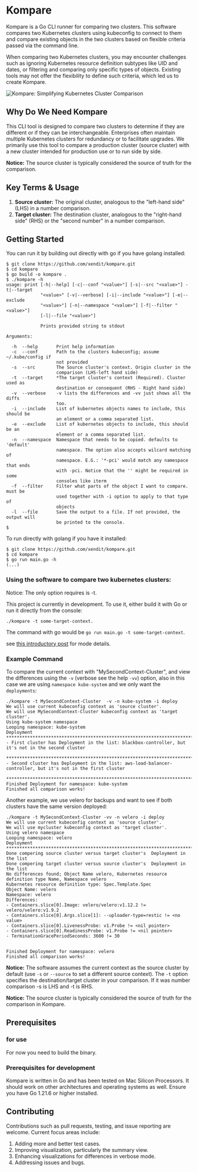 # Kompare

Kompare is a Go CLI runner for comparing two clusters. This software compares two Kubernetes clusters using kubeconfig to connect to them and compare existing objects in the two clusters based on flexible criteria passed via the command line.

When comparing two Kubernetes clusters, you may encounter challenges such as ignoring Kubernetes resource definition subtypes like UID and dates, or filtering and comparing only specific types of objects. Existing tools may not offer the flexibility to define such criteria, which led us to create Kompare.

![Kompare: Simplifying Kubernetes Cluster Comparison](https://miro.medium.com/v2/resize:fit:1400/1*oOPoArcHhU26oM0iUuGjAA.png)

## Why Do We Need Kompare

This CLI tool is designed to compare two clusters to determine if they are different or if they can be interchangeable. Enterprises often maintain multiple Kubernetes clusters for redundancy or to facilitate upgrades. We primarily use this tool to compare a production cluster (source cluster) with a new cluster intended for production use or to run side by side.

**Notice:** The source cluster is typically considered the source of truth for the comparison.

## Key Terms & Usage

1. **Source cluster:** The original cluster, analogous to the "left-hand side" (LHS) in a number comparison.
2. **Target cluster:** The destination cluster, analogous to the "right-hand side" (RHS) or the "second number" in a number comparison.

## Getting Started
You can run it by building out directly with go if you have golang installed:
```
$ git clone https://github.com/xendit/kompare.git
$ cd kompare
$ go build -o kompare .
$ ./kompare -h
usage: print [-h|--help] [-c|--conf "<value>"] [-s|--src "<value>"] -t|--target
             "<value>" [-v|--verbose] [-i|--include "<value>"] [-e|--exclude
             "<value>"] [-n|--namespace "<value>"] [-f|--filter "<value>"]
             [-l|--file "<value>"]

             Prints provided string to stdout

Arguments:

  -h  --help       Print help information
  -c  --conf       Path to the clusters kubeconfig; assume ~/.kube/config if
                   not provided
  -s  --src        The Source cluster's context. Origin cluster in the
                   comparison (LHS-left hand side)
  -t  --target     *The target cluster's context (Required). Cluster used as
                   destination or consequent (RHS - Right hand side)
  -v  --verbose    -v lists the differences and -vv just shows all the diffs
                   too.
  -i  --include    List of kubernetes objects names to include, this should be
                   an element or a comma separated list.
  -e  --exclude    List of kubernetes objects to include, this should be an
                   element or a comma separated list.
  -n  --namespace  Namespace that needs to be copied. defaults to 'default'
                   namespace. The option also accepts wilcard matching of
                   namespace. E.G.: '*-pci' would match any namespace that ends
                   with -pci. Notice that the '' might be required in some
                   consoles like iterm
  -f  --filter     Filter what parts of the object I want to compare. must be
                   used together with -i option to apply to that type of
                   objects
  -l  --file       Save the output to a file. If not provided, the output will
                   be printed to the console.
$
```

To run directly with golang if you have it installed:
```
$ git clone https://github.com/xendit/kompare.git
$ cd kompare
$ go run main.go -h
(...)
```

### Using the software to compare two kubernetes clusters:
Notice: The only option requires is -t.

This project is currently in development. To use it, either build it with Go or run it directly from the console:

```
./kompare -t some-target-context.
```
The command with go would be `go run main.go -t some-target-context`.

see [this introductory post](https://blog.xendit.engineer/kompare-simplifying-kubernetes-cluster-comparison-ced2792716d9) for mode details. 
### Example Command

To compare the current context with "MySecondContext-Cluster", and view the differences using the `-v` (verbose see the help `-vv`) option, also in this case we are using `namespace kube-system` and we only want the `deployments`:

```
./kompare -t MySecondContext-Cluster  -v -n kube-system -i deploy
We will use current kubeconfig context as 'source cluster'.
We will use MySecondContext-Cluster kubeconfig context as 'target cluster'.
Using kube-system namespace
Looping namespace: kube-system
Deployment
******************************************************************************************************
- First cluster has Deployment in the list: blackbox-controller, but it's not in the second cluster

******************************************************************************************************
- Second cluster has Deployment in the list: aws-load-balancer-controller, but it's not in the first cluster

******************************************************************************************************
Finished Deployment for namespace: kube-system
Finished all comparison works!
```

Another example, we use velero for backups and want to see if both clusters have the same version deployed:
```
./kompare -t MySecondContext-Cluster -vv -n velero -i deploy
We will use current kubeconfig context as 'source cluster'.
We will use mycluster kubeconfig context as 'target cluster'.
Using velero namespace
Looping namespace: velero
Deployment
******************************************************************************************************
Done compering source cluster versus target cluster's  Deployment in the list
Done compering target cluster versus source cluster's  Deployment in the list
No differences found; Object Name velero, Kubernetes resource definition type Name, Namespace velero
Kubernetes resource definition type: Spec.Template.Spec
Object Name: velero
Namespace: velero
Differences:
- Containers.slice[0].Image: velero/velero:v1.12.2 != velero/velero:v1.9.2
- Containers.slice[0].Args.slice[1]: --uploader-type=restic != <no value>
- Containers.slice[0].LivenessProbe: v1.Probe != <nil pointer>
- Containers.slice[0].ReadinessProbe: v1.Probe != <nil pointer>
- TerminationGracePeriodSeconds: 3600 != 30


Finished Deployment for namespace: velero
Finished all comparison works!
```

**Notice:** The software assumes the current context as the source cluster by default (use `-s` or `--source` to set a different source context). The `-t` option specifies the destination/target cluster in your comparison. If it was number comparison -s is LHS and -t is RHS.

**Notice:** The source cluster is typically considered the source of truth for the comparison in Kompare.
## Prerequisites
### for use
For now you need to build the binary.
### Prerequisites for development

Kompare is written in Go and has been tested on Mac Silicon Processors. It should work on other architectures and operating systems as well. Ensure you have Go 1.21.6 or higher installed.

## Contributing

Contributions such as pull requests, testing, and issue reporting are welcome. Current focus areas include:

1. Adding more and better test cases.
2. Improving visualization, particularly the summary view.
3. Enhancing visualizations for differences in verbose mode.
4. Addressing issues and bugs.


